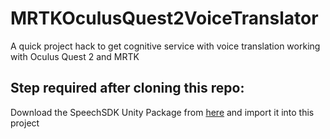 # MRTKOculusQuest2VoiceTranslator
A quick project hack to get cognitive service with voice translation working with Oculus Quest 2 and MRTK

## Step required after cloning this repo:

Download the SpeechSDK Unity Package from [here](https://github.com/Azure-Samples/cognitive-services-speech-sdk/blob/master/samples/csharp/unity/VirtualAssistantPreview/README.md#download-speech-sdk-plugin-and-sample) and import it into this project
